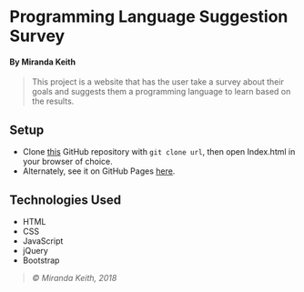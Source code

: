 # Programming Language Suggestion Survey
#### By Miranda Keith
> This project is a website that has the user take a survey about their goals and suggests them a programming language to learn based on the results.

## Setup
* Clone [this](whatever.com) GitHub repository with `git clone url`, then open Index.html in your browser of choice.
* Alternately, see it on GitHub Pages [here](whatever).

## Technologies Used
* HTML
*  CSS
* JavaScript
* jQuery
* Bootstrap

> *© Miranda Keith, 2018*

